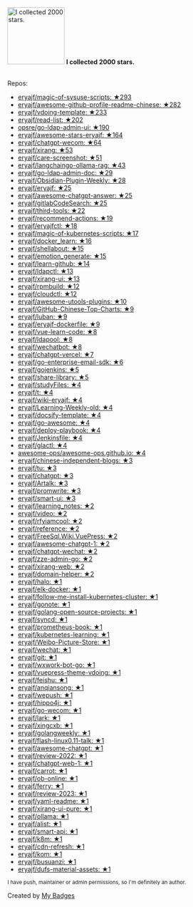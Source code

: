 <img src="https://my-badges.github.io/my-badges/stars-2000.png" alt="I collected 2000 stars." title="I collected 2000 stars." width="128">
<strong>I collected 2000 stars.</strong>
<br><br>

Repos:

* <a href="https://github.com/eryajf/magic-of-sysuse-scripts">eryajf/magic-of-sysuse-scripts: ★293</a>
* <a href="https://github.com/eryajf/awesome-github-profile-readme-chinese">eryajf/awesome-github-profile-readme-chinese: ★282</a>
* <a href="https://github.com/eryajf/vdoing-template">eryajf/vdoing-template: ★233</a>
* <a href="https://github.com/eryajf/read-list">eryajf/read-list: ★202</a>
* <a href="https://github.com/opsre/go-ldap-admin-ui">opsre/go-ldap-admin-ui: ★190</a>
* <a href="https://github.com/eryajf/awesome-stars-eryajf">eryajf/awesome-stars-eryajf: ★164</a>
* <a href="https://github.com/eryajf/chatgpt-wecom">eryajf/chatgpt-wecom: ★64</a>
* <a href="https://github.com/eryajf/xirang">eryajf/xirang: ★53</a>
* <a href="https://github.com/eryajf/care-screenshot">eryajf/care-screenshot: ★51</a>
* <a href="https://github.com/eryajf/langchaingo-ollama-rag">eryajf/langchaingo-ollama-rag: ★43</a>
* <a href="https://github.com/eryajf/go-ldap-admin-doc">eryajf/go-ldap-admin-doc: ★29</a>
* <a href="https://github.com/eryajf/Obsidian-Plugin-Weekly">eryajf/Obsidian-Plugin-Weekly: ★28</a>
* <a href="https://github.com/eryajf/eryajf">eryajf/eryajf: ★25</a>
* <a href="https://github.com/eryajf/awesome-chatgpt-answer">eryajf/awesome-chatgpt-answer: ★25</a>
* <a href="https://github.com/eryajf/gitlabCodeSearch">eryajf/gitlabCodeSearch: ★25</a>
* <a href="https://github.com/eryajf/third-tools">eryajf/third-tools: ★22</a>
* <a href="https://github.com/eryajf/recommend-actions">eryajf/recommend-actions: ★19</a>
* <a href="https://github.com/eryajf/eryajfctl">eryajf/eryajfctl: ★18</a>
* <a href="https://github.com/eryajf/magic-of-kubernetes-scripts">eryajf/magic-of-kubernetes-scripts: ★17</a>
* <a href="https://github.com/eryajf/docker_learn">eryajf/docker_learn: ★16</a>
* <a href="https://github.com/eryajf/shellabout">eryajf/shellabout: ★15</a>
* <a href="https://github.com/eryajf/emotion_generate">eryajf/emotion_generate: ★15</a>
* <a href="https://github.com/eryajf/learn-github">eryajf/learn-github: ★14</a>
* <a href="https://github.com/eryajf/ldapctl">eryajf/ldapctl: ★13</a>
* <a href="https://github.com/eryajf/xirang-ui">eryajf/xirang-ui: ★13</a>
* <a href="https://github.com/eryajf/rpmbuild">eryajf/rpmbuild: ★12</a>
* <a href="https://github.com/eryajf/cloudctl">eryajf/cloudctl: ★12</a>
* <a href="https://github.com/eryajf/awesome-utools-plugins">eryajf/awesome-utools-plugins: ★10</a>
* <a href="https://github.com/eryajf/GitHub-Chinese-Top-Charts">eryajf/GitHub-Chinese-Top-Charts: ★9</a>
* <a href="https://github.com/eryajf/luban">eryajf/luban: ★9</a>
* <a href="https://github.com/eryajf/eryajf-dockerfile">eryajf/eryajf-dockerfile: ★9</a>
* <a href="https://github.com/eryajf/vue-learn-code">eryajf/vue-learn-code: ★8</a>
* <a href="https://github.com/eryajf/ldapool">eryajf/ldapool: ★8</a>
* <a href="https://github.com/eryajf/wechatbot">eryajf/wechatbot: ★8</a>
* <a href="https://github.com/eryajf/chatgpt-vercel">eryajf/chatgpt-vercel: ★7</a>
* <a href="https://github.com/eryajf/go-enterprise-email-sdk">eryajf/go-enterprise-email-sdk: ★6</a>
* <a href="https://github.com/eryajf/gojenkins">eryajf/gojenkins: ★5</a>
* <a href="https://github.com/eryajf/share-library">eryajf/share-library: ★5</a>
* <a href="https://github.com/eryajf/studyFiles">eryajf/studyFiles: ★4</a>
* <a href="https://github.com/eryajf/t">eryajf/t: ★4</a>
* <a href="https://github.com/eryajf/wiki-eryajf">eryajf/wiki-eryajf: ★4</a>
* <a href="https://github.com/eryajf/Learning-Weekly-old">eryajf/Learning-Weekly-old: ★4</a>
* <a href="https://github.com/eryajf/docsify-template">eryajf/docsify-template: ★4</a>
* <a href="https://github.com/eryajf/go-awesome">eryajf/go-awesome: ★4</a>
* <a href="https://github.com/eryajf/deploy-playbook">eryajf/deploy-playbook: ★4</a>
* <a href="https://github.com/eryajf/Jenkinsfile">eryajf/Jenkinsfile: ★4</a>
* <a href="https://github.com/eryajf/glactl">eryajf/glactl: ★4</a>
* <a href="https://github.com/awesome-ops/awesome-ops.github.io">awesome-ops/awesome-ops.github.io: ★4</a>
* <a href="https://github.com/eryajf/chinese-independent-blogs">eryajf/chinese-independent-blogs: ★3</a>
* <a href="https://github.com/eryajf/tu">eryajf/tu: ★3</a>
* <a href="https://github.com/eryajf/chatgpt">eryajf/chatgpt: ★3</a>
* <a href="https://github.com/eryajf/Artalk">eryajf/Artalk: ★3</a>
* <a href="https://github.com/eryajf/promwrite">eryajf/promwrite: ★3</a>
* <a href="https://github.com/eryajf/smart-ui">eryajf/smart-ui: ★3</a>
* <a href="https://github.com/eryajf/learning_notes">eryajf/learning_notes: ★2</a>
* <a href="https://github.com/eryajf/video">eryajf/video: ★2</a>
* <a href="https://github.com/eryajf/rfyiamcool">eryajf/rfyiamcool: ★2</a>
* <a href="https://github.com/eryajf/reference">eryajf/reference: ★2</a>
* <a href="https://github.com/eryajf/FreeSql.Wiki.VuePress">eryajf/FreeSql.Wiki.VuePress: ★2</a>
* <a href="https://github.com/eryajf/awesome-chatgpt-1">eryajf/awesome-chatgpt-1: ★2</a>
* <a href="https://github.com/eryajf/chatgpt-wechat">eryajf/chatgpt-wechat: ★2</a>
* <a href="https://github.com/eryajf/zze-admin-go">eryajf/zze-admin-go: ★2</a>
* <a href="https://github.com/eryajf/xirang-web">eryajf/xirang-web: ★2</a>
* <a href="https://github.com/eryajf/domain-helper">eryajf/domain-helper: ★2</a>
* <a href="https://github.com/eryajf/halo">eryajf/halo: ★1</a>
* <a href="https://github.com/eryajf/elk-docker">eryajf/elk-docker: ★1</a>
* <a href="https://github.com/eryajf/follow-me-install-kubernetes-cluster">eryajf/follow-me-install-kubernetes-cluster: ★1</a>
* <a href="https://github.com/eryajf/gonote">eryajf/gonote: ★1</a>
* <a href="https://github.com/eryajf/golang-open-source-projects">eryajf/golang-open-source-projects: ★1</a>
* <a href="https://github.com/eryajf/syncd">eryajf/syncd: ★1</a>
* <a href="https://github.com/eryajf/prometheus-book">eryajf/prometheus-book: ★1</a>
* <a href="https://github.com/eryajf/kubernetes-learning">eryajf/kubernetes-learning: ★1</a>
* <a href="https://github.com/eryajf/Weibo-Picture-Store">eryajf/Weibo-Picture-Store: ★1</a>
* <a href="https://github.com/eryajf/wechat">eryajf/wechat: ★1</a>
* <a href="https://github.com/eryajf/git">eryajf/git: ★1</a>
* <a href="https://github.com/eryajf/wxwork-bot-go">eryajf/wxwork-bot-go: ★1</a>
* <a href="https://github.com/eryajf/vuepress-theme-vdoing">eryajf/vuepress-theme-vdoing: ★1</a>
* <a href="https://github.com/eryajf/feishu">eryajf/feishu: ★1</a>
* <a href="https://github.com/eryajf/anqiansong">eryajf/anqiansong: ★1</a>
* <a href="https://github.com/eryajf/wepush">eryajf/wepush: ★1</a>
* <a href="https://github.com/eryajf/hippo4j">eryajf/hippo4j: ★1</a>
* <a href="https://github.com/eryajf/go-wecom">eryajf/go-wecom: ★1</a>
* <a href="https://github.com/eryajf/lark">eryajf/lark: ★1</a>
* <a href="https://github.com/eryajf/xingcxb">eryajf/xingcxb: ★1</a>
* <a href="https://github.com/eryajf/golangweekly">eryajf/golangweekly: ★1</a>
* <a href="https://github.com/eryajf/flash-linux0.11-talk">eryajf/flash-linux0.11-talk: ★1</a>
* <a href="https://github.com/eryajf/awesome-chatgpt">eryajf/awesome-chatgpt: ★1</a>
* <a href="https://github.com/eryajf/review-2022">eryajf/review-2022: ★1</a>
* <a href="https://github.com/eryajf/chatgpt-web-1">eryajf/chatgpt-web-1: ★1</a>
* <a href="https://github.com/eryajf/carrot">eryajf/carrot: ★1</a>
* <a href="https://github.com/eryajf/ob-online">eryajf/ob-online: ★1</a>
* <a href="https://github.com/eryajf/ferry">eryajf/ferry: ★1</a>
* <a href="https://github.com/eryajf/review-2023">eryajf/review-2023: ★1</a>
* <a href="https://github.com/eryajf/yaml-readme">eryajf/yaml-readme: ★1</a>
* <a href="https://github.com/eryajf/xirang-ui-pure">eryajf/xirang-ui-pure: ★1</a>
* <a href="https://github.com/eryajf/ollama">eryajf/ollama: ★1</a>
* <a href="https://github.com/eryajf/alist">eryajf/alist: ★1</a>
* <a href="https://github.com/eryajf/smart-api">eryajf/smart-api: ★1</a>
* <a href="https://github.com/eryajf/k8m">eryajf/k8m: ★1</a>
* <a href="https://github.com/eryajf/cdn-refresh">eryajf/cdn-refresh: ★1</a>
* <a href="https://github.com/eryajf/kom">eryajf/kom: ★1</a>
* <a href="https://github.com/eryajf/busuanzi">eryajf/busuanzi: ★1</a>
* <a href="https://github.com/eryajf/dufs-material-assets">eryajf/dufs-material-assets: ★1</a>

<sup>I have push, maintainer or admin permissions, so I'm definitely an author.<sup>



Created by <a href="https://github.com/my-badges/my-badges">My Badges</a>